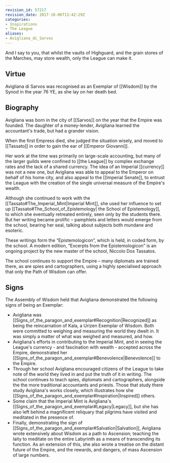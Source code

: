 ```yaml
---
revision_id: 57217
revision_date: 2017-10-06T13:42:29Z
categories:
- Inspirations
- The League
aliases:
- Avigliana_di_Sarvos
---
```


And I say to you, that whilst the vaults of Highguard, and the grain stores of the Marches, may store wealth, only the League can make it.

## Virtue
Avigliana di Sarvos was recognised as an Exemplar of [[Wisdom]] by the Synod in the year 76 YE, as she lay on her death bed.


## Biography
Avigliana was born in the city of [[Sarvos]] on the year that the Empire was founded. The daughter of a money-lender, Avigliana learned the accountant's trade, but had a grander vision.

When the first Empress died, she judged the situation wisely, and moved to [[Tassato]] in order to gain the ear of [[Emperor Giovanni]].

Her work at the time was primarily on large-scale accounting, but many of the larger guilds were confined to [[the League]] by complex exchange rates and the lack of a shared currency. The idea of an Imperial [[currency]] was not a new one, but Avigliana was able to appeal to the Emperor on behalf of his home city, and also appeal to the [[Imperial Senate]], to entrust the League with the creation of the single universal measure of the Empire's wealth.

Although she continued to work with the [[Tassato#The_Imperial_Mint|Imperial Mint]], she used her influence to set up [[Tassato#The_School_of_Epistemology| the School of Epistemology]], to which she eventually retreated entirely, seen only by the students there. But her writing became prolific – pamphlets and letters would emerge from the school, bearing her seal, talking about subjects both mundane and esoteric.

These writings form the “Epistemologicon”, which is held, in coded form, by the school. A modern edition, “Excerpts from the Epistemologicon” is an ongoing project by the new master of the school, Niccolo Dos Tassatos.

The school continues to support the Empire – many diplomats are trained there, as are spies and cartographers, using a highly specialised approach that only the Path of Wisdom can offer.

## Signs
The Assembly of Wisdom held that Avigliana demonstrated the following signs of being an Exemplar:
* Avigliana was [[Signs_of_the_paragon_and_exemplar#Recognition|Recognized]] as being the reincarnation of Kala, a Urizen Exemplar of Wisdom. Both were committed to weighing and measuring the world they dwelt in. It was simply a matter of what was weighed and measured, and how.
* Avigliana's efforts in contributing to the Imperial Mint, and in seeing the League's currency - and fascination with wealth - accepted across the Empire, demonstrated her [[Signs_of_the_paragon_and_exemplar#Benevolence|Benevolence]] to the Empire.
* Through her school Avigliana encouraged citizens of the League to take note of the world they lived in and put the truth of it in writing. The school continues to teach spies, diplomats and cartographers, alongside the the more traditional accountants and priests. Those that study there study Avigliana's works closely, which illustrates how she [[Signs_of_the_paragon_and_exemplar#Inspiration|Inspired]] others.
* Some claim that the Imperial Mint is Avigliana's [[Signs_of_the_paragon_and_exemplar#Legacy|Legacy]], but she has also left behind a magnificent reliquary that pilgrims have visited and meditated in the presence of.
* Finally, demonstrating the sign of [[Signs_of_the_paragon_and_exemplar#Salvation|Salvation]], Avigliana wrote extensively about Wisdom as a path to Ascension; teaching the laity to meditate on the entire Labyrinth as a means of transcending its function. As an extension of this, she also wrote a treatise on the distant future of the Empire, and the rewards, and dangers, of mass Ascension of large numbers.

